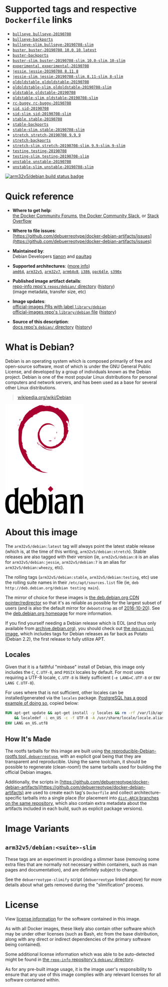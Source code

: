<!--

********************************************************************************

WARNING:

    DO NOT EDIT "debian/README.md"

    IT IS AUTO-GENERATED

    (from the other files in "debian/" combined with a set of templates)

********************************************************************************

-->

# Supported tags and respective `Dockerfile` links

-	[`bullseye`, `bullseye-20190708`](https://github.com/debuerreotype/docker-debian-artifacts/blob/ff2a0cfb8950da701662bbc64627df02789b775d/bullseye/Dockerfile)
-	[`bullseye-backports`](https://github.com/debuerreotype/docker-debian-artifacts/blob/ff2a0cfb8950da701662bbc64627df02789b775d/bullseye/backports/Dockerfile)
-	[`bullseye-slim`, `bullseye-20190708-slim`](https://github.com/debuerreotype/docker-debian-artifacts/blob/ff2a0cfb8950da701662bbc64627df02789b775d/bullseye/slim/Dockerfile)
-	[`buster`, `buster-20190708`, `10.0`, `10`, `latest`](https://github.com/debuerreotype/docker-debian-artifacts/blob/ff2a0cfb8950da701662bbc64627df02789b775d/buster/Dockerfile)
-	[`buster-backports`](https://github.com/debuerreotype/docker-debian-artifacts/blob/ff2a0cfb8950da701662bbc64627df02789b775d/buster/backports/Dockerfile)
-	[`buster-slim`, `buster-20190708-slim`, `10.0-slim`, `10-slim`](https://github.com/debuerreotype/docker-debian-artifacts/blob/ff2a0cfb8950da701662bbc64627df02789b775d/buster/slim/Dockerfile)
-	[`experimental`, `experimental-20190708`](https://github.com/debuerreotype/docker-debian-artifacts/blob/ff2a0cfb8950da701662bbc64627df02789b775d/experimental/Dockerfile)
-	[`jessie`, `jessie-20190708`, `8.11`, `8`](https://github.com/debuerreotype/docker-debian-artifacts/blob/ff2a0cfb8950da701662bbc64627df02789b775d/jessie/Dockerfile)
-	[`jessie-slim`, `jessie-20190708-slim`, `8.11-slim`, `8-slim`](https://github.com/debuerreotype/docker-debian-artifacts/blob/ff2a0cfb8950da701662bbc64627df02789b775d/jessie/slim/Dockerfile)
-	[`oldoldstable`, `oldoldstable-20190708`](https://github.com/debuerreotype/docker-debian-artifacts/blob/ff2a0cfb8950da701662bbc64627df02789b775d/oldoldstable/Dockerfile)
-	[`oldoldstable-slim`, `oldoldstable-20190708-slim`](https://github.com/debuerreotype/docker-debian-artifacts/blob/ff2a0cfb8950da701662bbc64627df02789b775d/oldoldstable/slim/Dockerfile)
-	[`oldstable`, `oldstable-20190708`](https://github.com/debuerreotype/docker-debian-artifacts/blob/ff2a0cfb8950da701662bbc64627df02789b775d/oldstable/Dockerfile)
-	[`oldstable-slim`, `oldstable-20190708-slim`](https://github.com/debuerreotype/docker-debian-artifacts/blob/ff2a0cfb8950da701662bbc64627df02789b775d/oldstable/slim/Dockerfile)
-	[`rc-buggy`, `rc-buggy-20190708`](https://github.com/debuerreotype/docker-debian-artifacts/blob/ff2a0cfb8950da701662bbc64627df02789b775d/rc-buggy/Dockerfile)
-	[`sid`, `sid-20190708`](https://github.com/debuerreotype/docker-debian-artifacts/blob/ff2a0cfb8950da701662bbc64627df02789b775d/sid/Dockerfile)
-	[`sid-slim`, `sid-20190708-slim`](https://github.com/debuerreotype/docker-debian-artifacts/blob/ff2a0cfb8950da701662bbc64627df02789b775d/sid/slim/Dockerfile)
-	[`stable`, `stable-20190708`](https://github.com/debuerreotype/docker-debian-artifacts/blob/ff2a0cfb8950da701662bbc64627df02789b775d/stable/Dockerfile)
-	[`stable-backports`](https://github.com/debuerreotype/docker-debian-artifacts/blob/ff2a0cfb8950da701662bbc64627df02789b775d/stable/backports/Dockerfile)
-	[`stable-slim`, `stable-20190708-slim`](https://github.com/debuerreotype/docker-debian-artifacts/blob/ff2a0cfb8950da701662bbc64627df02789b775d/stable/slim/Dockerfile)
-	[`stretch`, `stretch-20190708`, `9.9`, `9`](https://github.com/debuerreotype/docker-debian-artifacts/blob/ff2a0cfb8950da701662bbc64627df02789b775d/stretch/Dockerfile)
-	[`stretch-backports`](https://github.com/debuerreotype/docker-debian-artifacts/blob/ff2a0cfb8950da701662bbc64627df02789b775d/stretch/backports/Dockerfile)
-	[`stretch-slim`, `stretch-20190708-slim`, `9.9-slim`, `9-slim`](https://github.com/debuerreotype/docker-debian-artifacts/blob/ff2a0cfb8950da701662bbc64627df02789b775d/stretch/slim/Dockerfile)
-	[`testing`, `testing-20190708`](https://github.com/debuerreotype/docker-debian-artifacts/blob/ff2a0cfb8950da701662bbc64627df02789b775d/testing/Dockerfile)
-	[`testing-slim`, `testing-20190708-slim`](https://github.com/debuerreotype/docker-debian-artifacts/blob/ff2a0cfb8950da701662bbc64627df02789b775d/testing/slim/Dockerfile)
-	[`unstable`, `unstable-20190708`](https://github.com/debuerreotype/docker-debian-artifacts/blob/ff2a0cfb8950da701662bbc64627df02789b775d/unstable/Dockerfile)
-	[`unstable-slim`, `unstable-20190708-slim`](https://github.com/debuerreotype/docker-debian-artifacts/blob/ff2a0cfb8950da701662bbc64627df02789b775d/unstable/slim/Dockerfile)

[![arm32v5/debian build status badge](https://img.shields.io/jenkins/s/https/doi-janky.infosiftr.net/job/multiarch/job/arm32v5/job/debian.svg?label=arm32v5/debian%20%20build%20job)](https://doi-janky.infosiftr.net/job/multiarch/job/arm32v5/job/debian/)

# Quick reference

-	**Where to get help**:  
	[the Docker Community Forums](https://forums.docker.com/), [the Docker Community Slack](https://blog.docker.com/2016/11/introducing-docker-community-directory-docker-community-slack/), or [Stack Overflow](https://stackoverflow.com/search?tab=newest&q=docker)

-	**Where to file issues**:  
	[https://github.com/debuerreotype/docker-debian-artifacts/issues](https://github.com/debuerreotype/docker-debian-artifacts/issues)

-	**Maintained by**:  
	Debian Developers [tianon](https://qa.debian.org/developer.php?login=tianon) and [paultag](https://qa.debian.org/developer.php?login=paultag)

-	**Supported architectures**: ([more info](https://github.com/docker-library/official-images#architectures-other-than-amd64))  
	[`amd64`](https://hub.docker.com/r/amd64/debian/), [`arm32v5`](https://hub.docker.com/r/arm32v5/debian/), [`arm32v7`](https://hub.docker.com/r/arm32v7/debian/), [`arm64v8`](https://hub.docker.com/r/arm64v8/debian/), [`i386`](https://hub.docker.com/r/i386/debian/), [`ppc64le`](https://hub.docker.com/r/ppc64le/debian/), [`s390x`](https://hub.docker.com/r/s390x/debian/)

-	**Published image artifact details**:  
	[repo-info repo's `repos/debian/` directory](https://github.com/docker-library/repo-info/blob/master/repos/debian) ([history](https://github.com/docker-library/repo-info/commits/master/repos/debian))  
	(image metadata, transfer size, etc)

-	**Image updates**:  
	[official-images PRs with label `library/debian`](https://github.com/docker-library/official-images/pulls?q=label%3Alibrary%2Fdebian)  
	[official-images repo's `library/debian` file](https://github.com/docker-library/official-images/blob/master/library/debian) ([history](https://github.com/docker-library/official-images/commits/master/library/debian))

-	**Source of this description**:  
	[docs repo's `debian/` directory](https://github.com/docker-library/docs/tree/master/debian) ([history](https://github.com/docker-library/docs/commits/master/debian))

# What is Debian?

Debian is an operating system which is composed primarily of free and open-source software, most of which is under the GNU General Public License, and developed by a group of individuals known as the Debian project. Debian is one of the most popular Linux distributions for personal computers and network servers, and has been used as a base for several other Linux distributions.

> [wikipedia.org/wiki/Debian](https://en.wikipedia.org/wiki/Debian)

![logo](https://raw.githubusercontent.com/docker-library/docs/b449be7df57e9ed9086bb5821bfb5d6cdc5d67a4/debian/logo.png)

# About this image

The `arm32v5/debian:latest` tag will always point the latest stable release (which is, at the time of this writing, `arm32v5/debian:stretch`). Stable releases are also tagged with their version (ie, `arm32v5/debian:8` is an alias for `arm32v5/debian:jessie`, `arm32v5/debian:7` is an alias for `arm32v5/debian:wheezy`, etc).

The rolling tags (`arm32v5/debian:stable`, `arm32v5/debian:testing`, etc) use the rolling suite names in their `/etc/apt/sources.list` file (ie, `deb http://deb.debian.org/debian testing main`).

The mirror of choice for these images is [the deb.debian.org CDN pointer/redirector](https://deb.debian.org) so that it's as reliable as possible for the largest subset of users (and is also the default mirror for `debootstrap` as of [2016-10-20](https://anonscm.debian.org/cgit/d-i/debootstrap.git/commit/?id=9e8bc60ad1ccf3a25ce7890526b70059f3e770de)). See the [deb.debian.org homepage](https://deb.debian.org) for more information.

If you find yourself needing a Debian release which is EOL (and thus only available from [archive.debian.org](http://archive.debian.org)), you should check out [the `debian/eol` image](https://hub.docker.com/r/debian/eol/), which includes tags for Debian releases as far back as Potato (Debian 2.2), the first release to fully utilize APT.

## Locales

Given that it is a faithful "minbase" install of Debian, this image only includes the `C`, `C.UTF-8`, and `POSIX` locales by default. For most uses requiring a UTF-8 locale, `C.UTF-8` is likely sufficient (`-e LANG=C.UTF-8` or `ENV LANG C.UTF-8`).

For uses where that is not sufficient, other locales can be installed/generated via the `locales` package. [PostgreSQL has a good example of doing so](https://github.com/docker-library/postgres/blob/69bc540ecfffecce72d49fa7e4a46680350037f9/9.6/Dockerfile#L21-L24), copied below:

```dockerfile
RUN apt-get update && apt-get install -y locales && rm -rf /var/lib/apt/lists/* \
	&& localedef -i en_US -c -f UTF-8 -A /usr/share/locale/locale.alias en_US.UTF-8
ENV LANG en_US.utf8
```

## How It's Made

The rootfs tarballs for this image are built using [the reproducible-Debian-rootfs tool, `debuerreotype`](https://github.com/debuerreotype/debuerreotype), with an explicit goal being that they are transparent and reproducible. Using the same toolchain, it should be possible to regenerate (clean-room!) the same tarballs used for building the official Debian images.

Additionally, the scripts in [https://github.com/debuerreotype/docker-debian-artifacts](https://github.com/debuerreotype/docker-debian-artifacts) are used to create each tag's `Dockerfile` and collect architecture-specific tarballs into a single place (for placement into [`dist-ARCH` branches on the same repository](https://github.com/debuerreotype/docker-debian-artifacts/branches), which also contain extra metadata about the artifacts included in each build, such as explicit package versions).

# Image Variants

## `arm32v5/debian:<suite>-slim`

These tags are an experiment in providing a slimmer base (removing some extra files that are normally not necessary within containers, such as man pages and documentation), and are definitely subject to change.

See the `debuerreotype-slimify` script (`debuerreotype` linked above) for more details about what gets removed during the "slimification" process.

# License

View [license information](https://www.debian.org/social_contract#guidelines) for the software contained in this image.

As with all Docker images, these likely also contain other software which may be under other licenses (such as Bash, etc from the base distribution, along with any direct or indirect dependencies of the primary software being contained).

Some additional license information which was able to be auto-detected might be found in [the `repo-info` repository's `debian/` directory](https://github.com/docker-library/repo-info/tree/master/repos/debian).

As for any pre-built image usage, it is the image user's responsibility to ensure that any use of this image complies with any relevant licenses for all software contained within.
